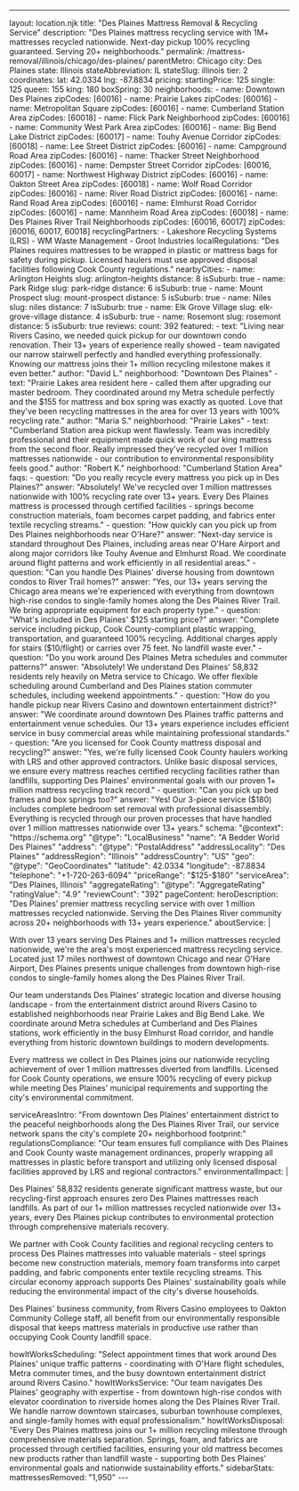 ---
layout: location.njk
title: "Des Plaines Mattress Removal & Recycling Service"
description: "Des Plaines mattress recycling service with 1M+ mattresses recycled nationwide. Next-day pickup 100% recycling guaranteed. Serving 20+ neighborhoods."
permalink: /mattress-removal/illinois/chicago/des-plaines/ parentMetro: Chicago
city: Des Plaines state: Illinois stateAbbreviation: IL stateSlug: illinois tier: 2 coordinates: lat: 42.0334 lng: -87.8834 pricing: startingPrice: 125 single: 125 queen: 155 king: 180 boxSpring: 30 neighborhoods: - name: Downtown Des Plaines zipCodes: [60016] - name: Prairie Lakes zipCodes: [60016] - name: Metropolitan Square zipCodes: [60016] - name: Cumberland Station Area zipCodes: [60018] - name: Flick Park Neighborhood zipCodes: [60016] - name: Community West Park Area zipCodes: [60016] - name: Big Bend Lake District zipCodes: [60017] - name: Touhy Avenue Corridor zipCodes: [60018] - name: Lee Street District zipCodes: [60016] - name: Campground Road Area zipCodes: [60016] - name: Thacker Street Neighborhood zipCodes: [60016] - name: Dempster Street Corridor zipCodes: [60016, 60017] - name: Northwest Highway District zipCodes: [60016] - name: Oakton Street Area zipCodes: [60018] - name: Wolf Road Corridor zipCodes: [60016] - name: River Road District zipCodes: [60016] - name: Rand Road Area zipCodes: [60016] - name: Elmhurst Road Corridor zipCodes: [60016] - name: Mannheim Road Area zipCodes: [60018] - name: Des Plaines River Trail Neighborhoods zipCodes: [60016, 60017] zipCodes: [60016, 60017, 60018] recyclingPartners: - Lakeshore Recycling Systems (LRS) - WM Waste Management - Groot Industries localRegulations: "Des Plaines requires mattresses to be wrapped in plastic or mattress bags for safety during pickup. Licensed haulers must use approved disposal facilities following Cook County regulations." nearbyCities: - name: Arlington Heights slug: arlington-heights distance: 8 isSuburb: true - name: Park Ridge slug: park-ridge distance: 6 isSuburb: true - name: Mount Prospect slug: mount-prospect distance: 5 isSuburb: true - name: Niles slug: niles distance: 7 isSuburb: true - name: Elk Grove Village slug: elk-grove-village distance: 4 isSuburb: true - name: Rosemont slug: rosemont distance: 5 isSuburb: true reviews: count: 392 featured: - text: "Living near Rivers Casino, we needed quick pickup for our downtown condo renovation. Their 13+ years of experience really showed - team navigated our narrow stairwell perfectly and handled everything professionally. Knowing our mattress joins their 1+ million recycling milestone makes it even better." author: "David L." neighborhood: "Downtown Des Plaines" - text: "Prairie Lakes area resident here - called them after upgrading our master bedroom. They coordinated around my Metra schedule perfectly and the $155 for mattress and box spring was exactly as quoted. Love that they've been recycling mattresses in the area for over 13 years with 100% recycling rate." author: "Maria S." neighborhood: "Prairie Lakes" - text: "Cumberland Station area pickup went flawlessly. Team was incredibly professional and their equipment made quick work of our king mattress from the second floor. Really impressed they've recycled over 1 million mattresses nationwide - our contribution to environmental responsibility feels good." author: "Robert K." neighborhood: "Cumberland Station Area" faqs: - question: "Do you really recycle every mattress you pick up in Des Plaines?" answer: "Absolutely! We've recycled over 1 million mattresses nationwide with 100% recycling rate over 13+ years. Every Des Plaines mattress is processed through certified facilities - springs become construction materials, foam becomes carpet padding, and fabrics enter textile recycling streams." - question: "How quickly can you pick up from Des Plaines neighborhoods near O'Hare?" answer: "Next-day service is standard throughout Des Plaines, including areas near O'Hare Airport and along major corridors like Touhy Avenue and Elmhurst Road. We coordinate around flight patterns and work efficiently in all residential areas." - question: "Can you handle Des Plaines' diverse housing from downtown condos to River Trail homes?" answer: "Yes, our 13+ years serving the Chicago area means we're experienced with everything from downtown high-rise condos to single-family homes along the Des Plaines River Trail. We bring appropriate equipment for each property type." - question: "What's included in Des Plaines' $125 starting price?" answer: "Complete service including pickup, Cook County-compliant plastic wrapping, transportation, and guaranteed 100% recycling. Additional charges apply for stairs ($10/flight) or carries over 75 feet. No landfill waste ever." - question: "Do you work around Des Plaines Metra schedules and commuter patterns?" answer: "Absolutely! We understand Des Plaines' 58,832 residents rely heavily on Metra service to Chicago. We offer flexible scheduling around Cumberland and Des Plaines station commuter schedules, including weekend appointments." - question: "How do you handle pickup near Rivers Casino and downtown entertainment district?" answer: "We coordinate around downtown Des Plaines traffic patterns and entertainment venue schedules. Our 13+ years experience includes efficient service in busy commercial areas while maintaining professional standards." - question: "Are you licensed for Cook County mattress disposal and recycling?" answer: "Yes, we're fully licensed Cook County haulers working with LRS and other approved contractors. Unlike basic disposal services, we ensure every mattress reaches certified recycling facilities rather than landfills, supporting Des Plaines' environmental goals with our proven 1+ million mattress recycling track record." - question: "Can you pick up bed frames and box springs too?" answer: "Yes! Our 3-piece service ($180) includes complete bedroom set removal with professional disassembly. Everything is recycled through our proven processes that have handled over 1 million mattresses nationwide over 13+ years." schema: "@context": "https://schema.org" "@type": "LocalBusiness" "name": "A Bedder World Des Plaines" "address": "@type": "PostalAddress" "addressLocality": "Des Plaines" "addressRegion": "Illinois" "addressCountry": "US" "geo": "@type": "GeoCoordinates" "latitude": 42.0334 "longitude": -87.8834 "telephone": "+1-720-263-6094" "priceRange": "$125-$180" "serviceArea": "Des Plaines, Illinois" "aggregateRating": "@type": "AggregateRating" "ratingValue": "4.9" "reviewCount": "392" pageContent: heroDescription: "Des Plaines' premier mattress recycling service with over 1 million mattresses recycled nationwide. Serving the Des Plaines River community across 20+ neighborhoods with 13+ years experience." aboutService: | <p>With over 13 years serving Des Plaines and 1+ million mattresses recycled nationwide, we're the area's most experienced mattress recycling service. Located just 17 miles northwest of downtown Chicago and near O'Hare Airport, Des Plaines presents unique challenges from downtown high-rise condos to single-family homes along the Des Plaines River Trail.</p> <p>Our team understands Des Plaines' strategic location and diverse housing landscape - from the entertainment district around Rivers Casino to established neighborhoods near Prairie Lakes and Big Bend Lake. We coordinate around Metra schedules at Cumberland and Des Plaines stations, work efficiently in the busy Elmhurst Road corridor, and handle everything from historic downtown buildings to modern developments.</p> <p>Every mattress we collect in Des Plaines joins our nationwide recycling achievement of over 1 million mattresses diverted from landfills. Licensed for Cook County operations, we ensure 100% recycling of every pickup while meeting Des Plaines' municipal requirements and supporting the city's environmental commitment.</p> serviceAreasIntro: "From downtown Des Plaines' entertainment district to the peaceful neighborhoods along the Des Plaines River Trail, our service network spans the city's complete 20+ neighborhood footprint:" regulationsCompliance: "Our team ensures full compliance with Des Plaines and Cook County waste management ordinances, properly wrapping all mattresses in plastic before transport and utilizing only licensed disposal facilities approved by LRS and regional contractors." environmentalImpact: | <p>Des Plaines' 58,832 residents generate significant mattress waste, but our recycling-first approach ensures zero Des Plaines mattresses reach landfills. As part of our 1+ million mattresses recycled nationwide over 13+ years, every Des Plaines pickup contributes to environmental protection through comprehensive materials recovery.</p> <p>We partner with Cook County facilities and regional recycling centers to process Des Plaines mattresses into valuable materials - steel springs become new construction materials, memory foam transforms into carpet padding, and fabric components enter textile recycling streams. This circular economy approach supports Des Plaines' sustainability goals while reducing the environmental impact of the city's diverse households.</p> <p>Des Plaines' business community, from Rivers Casino employees to Oakton Community College staff, all benefit from our environmentally responsible disposal that keeps mattress materials in productive use rather than occupying Cook County landfill space.</p> howItWorksScheduling: "Select appointment times that work around Des Plaines' unique traffic patterns - coordinating with O'Hare flight schedules, Metra commuter times, and the busy downtown entertainment district around Rivers Casino." howItWorksService: "Our team navigates Des Plaines' geography with expertise - from downtown high-rise condos with elevator coordination to riverside homes along the Des Plaines River Trail. We handle narrow downtown staircases, suburban townhouse complexes, and single-family homes with equal professionalism." howItWorksDisposal: "Every Des Plaines mattress joins our 1+ million recycling milestone through comprehensive materials separation. Springs, foam, and fabrics are processed through certified facilities, ensuring your old mattress becomes new products rather than landfill waste - supporting both Des Plaines' environmental goals and nationwide sustainability efforts." sidebarStats: mattressesRemoved: "1,950" ---